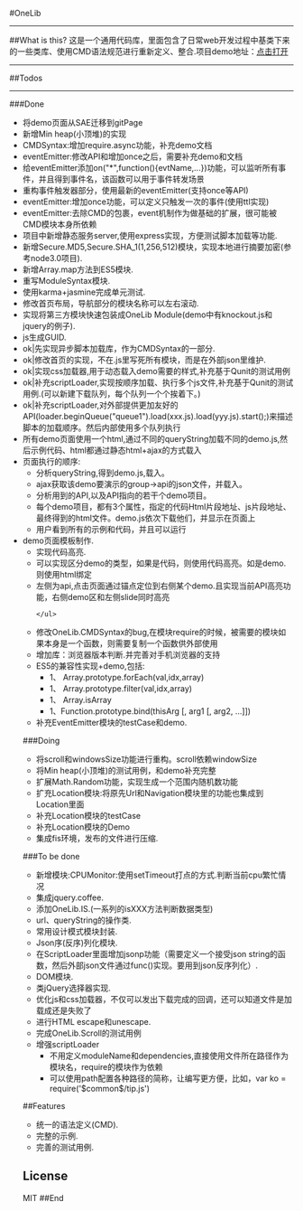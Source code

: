 #OneLib
<hr/>
##What is this?
这是一个通用代码库，里面包含了日常web开发过程中基类下来的一些类库、使用CMD语法规范进行重新定义、整合.项目demo地址：<a href="http://wbpmrck.github.io/OneLib/demo/html/index.html" target="_blank">点击打开</a>
<hr/>

##Todos
<hr/>

###Done
<ul>
  <li>将demo页面从SAE迁移到gitPage</li>
    <li>新增Min heap(小顶堆)的实现</li>
    <li>CMDSyntax:增加require.async功能，补充demo文档</li>
    <li>eventEmitter:修改API和增加once之后，需要补充demo和文档</li>
    <li>给eventEmitter添加on("*",function(){evtName,...})功能，可以监听所有事件，并且得到事件名，该函数可以用于事件转发场景</li>
    <li>重构事件触发器部分，使用最新的eventEmitter(支持once等API)</li>
    <li>eventEmitter:增加once功能，可以定义只触发一次的事件(使用ttl实现)</li>
    <li>eventEmitter:去除CMD的包裹，event机制作为做基础的扩展，很可能被CMD模块本身所依赖</li>
   <li>项目中新增静态服务server,使用express实现，方便测试脚本加载等功能.</li>
   <li>新增Secure.MD5,Secure.SHA_1(1,256,512)模块，实现本地进行摘要加密(参考node3.0项目).</li>
 <li>新增Array.map方法到ES5模块.</li>
 <li>重写ModuleSyntax模块.</li>
 <li>使用karma+jasmine完成单元测试.</li>
 <li>修改首页布局，导航部分的模块名称可以左右滚动.</li>
 <li>实现将第三方模块快速包装成OneLib Module(demo中有knockout.js和jquery的例子).</li>
 <li>js生成GUID.</li>
 <li>ok|先实现异步脚本加载库，作为CMDSyntax的一部分.</li>
 <li>ok|修改首页的实现，不在.js里写死所有模块，而是在外部json里维护.</li>
 <li>ok|实现css加载器,用于动态载入demo需要的样式,补充基于Qunit的测试用例</li>
 <li>ok|补充scriptLoader,实现按顺序加载、执行多个js文件,补充基于Qunit的测试用例.(可以新建下载队列，每个队列一个个挨着下。)</li>
 <li>ok|补充scriptLoader,对外部提供更加友好的API(loader.beginQueue("queue1").load(xxx.js).load(yyy.js).start();)来描述脚本的加载顺序。然后内部使用多个队列执行</li>
 <li>所有demo页面使用一个html,通过不同的queryString加载不同的demo.js,然后示例代码、html都通过静态html+ajax的方式载入</li>
 <li>页面执行的顺序:
    <ul>
        <li>分析queryString,得到demo.js,载入。</li>
        <li>ajax获取该demo要演示的group->api的json文件，并载入。</li>
        <li>分析用到的API,以及API指向的若干个demo项目。</li>
        <li>每个demo项目，都有3个属性，指定的代码Html片段地址、js片段地址、最终得到的html文件。demo.js依次下载他们，并显示在页面上</li>
        <li>用户看到所有的示例和代码，并且可以运行</li>
    </ul>
 </li>
 <li>demo页面模板制作.
     <ul>
        <li>实现代码高亮.</li>
        <li>可以实现区分demo的类型，如果是代码，则使用代码高亮。如是demo.则使用html绑定</li>
        <li>左侧为api,点击页面通过锚点定位到右侧某个demo.且实现当前API高亮功能，右侧demo区和左侧slide同时高亮</li>

    </ul>
 </li>
  <li>修改OneLib.CMDSyntax的bug,在模块require的时候，被需要的模块如果本身是一个函数，则需要复制一个函数供外部使用</li>
    <li>增加库：浏览器版本判断.并完善对手机浏览器的支持</li>
    <li>ES5的兼容性实现+demo,包括:
        <ul>
            <li>1、<undefined> Array.prototype.forEach(val,idx,array)</li>
            <li>1、<Array> Array.prototype.filter(val,idx,array)</li>
            <li>1、<bool> Array.isArray</li>
            <li>1、Function.prototype.bind(thisArg [, arg1 [, arg2, …]])</li>
        </ul>
    </li>
  <li>补充EventEmitter模块的testCase和demo.</li>
</ul>

###Doing
<ul>  
  <li>将scroll和windowsSize功能进行重构。scroll依赖windowSize</li>
  <li>将Min heap(小顶堆)的测试用例，和demo补充完整</li>
  <li>扩展Math.Random功能，实现生成一个范围内随机数功能</li>
  <li>扩充Location模块:将原先Url和Navigation模块里的功能也集成到Location里面</li>
  <li>补充Location模块的testCase</li>
  <li>补充Location模块的Demo</li>
 <li>集成fis环境，发布的文件进行压缩.</li>
</ul>

###To be done
<ul>
  
  <li>新增模块:CPUMonitor:使用setTimeout打点的方式.判断当前cpu繁忙情况</li>
  <li>集成jquery.coffee.</li>
  <li>添加OneLib.IS.(一系列的isXXX方法判断数据类型)</li>
 <li>url、queryString的操作类.</li>
 <li>常用设计模式模块封装.</li>
 <li>Json序(反序)列化模块.</li>
 <li>在ScriptLoader里面增加jsonp功能（需要定义一个接受json string的函数，然后外部json文件通过func(<json>)实现。要用到json反序列化）.</li>
 <li>DOM模块.</li>
 <li>类jQuery选择器实现.</li>
 <li>优化js和css加载器，不仅可以发出下载完成的回调，还可以知道文件是加载成还是失败了</li>
 <li>进行HTML escape和unescape.</li>
 <li>完成OneLib.Scroll的测试用例</li>
  <li>增强scriptLoader
    <ul>
        <li>不用定义moduleName和dependencies,直接使用文件所在路径作为模块名，require的模块作为依赖</li>
        <li>可以使用path配置各种路径的简称，让编写更方便，比如，var ko = require('$common$/tip.js')</li>
    </ul>
 </li>
</ul>


##Features
<ul>
 <li>统一的语法定义(CMD).</li>
 <li>完整的示例.</li>
 <li>完善的测试用例.</li>
</ul>

## License

MIT
##End
